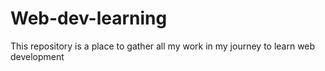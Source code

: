 # Web-dev-learning
This repository is a place to gather all my work in my journey to learn web development
